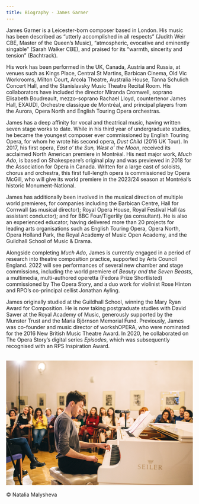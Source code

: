 ```yaml
---
title: Biography - James Garner
---
```


James Garner is a Leicester-born composer based in London. His music has been described as “utterly accomplished in all respects” (Judith Weir CBE, Master of the Queen’s Music), “atmospheric, evocative and eminently singable” (Sarah Walker CBE), and praised for its “warmth, sincerity and tension” (Bachtrack).

His work has been performed in the UK, Canada, Austria and Russia, at venues such as Kings Place, Central St Martins, Barbican Cinema, Old Vic Workrooms, Milton Court, Arcola Theatre, Australia House, Tanna Schulich Concert Hall, and the Stanislavsky Music Theatre Recital Room. His collaborators have included the director Miranda Cromwell, soprano Elisabeth Boudreault, mezzo-soprano Rachael Lloyd, countertenor James Hall, EXAUDI, Orchestre classique de Montréal, and principal players from the Aurora, Opera North and English Touring Opera orchestras.

James has a deep affinity for vocal and theatrical music, having written seven stage works to date. While in his third year of undergraduate studies, he became the youngest composer ever commissioned by English Touring Opera, for whom he wrote his second opera, _Dust Child_ (2016 UK Tour). In 2017, his first opera, _East o’ the Sun, West o’ the Moon_, received its acclaimed North American premiere in Montréal. His next major work, _Much Ado_, is based on Shakespeare’s original play and was previewed in 2018 for the Association for Opera in Canada. Written for a large cast of soloists, chorus and orchestra, this first full-length opera is commissioned by Opera McGill, who will give its world premiere in the 2023/24 season at Montréal’s historic Monument-National.

James has additionally been involved in the musical direction of multiple world premieres, for companies including the Barbican Centre, Hall for Cornwall (as musical director); Royal Opera House, Royal Festival Hall (as assistant conductor); and for BBC Four/Tigerlily (as consultant). He is also an experienced educator, having delivered more than 20 projects for leading arts organisations such as English Touring Opera, Opera North, Opera Holland Park, the Royal Academy of Music Open Academy, and the Guildhall School of Music & Drama.

Alongside completing _Much Ado_, James is currently engaged in a period of research into theatre composition practice, supported by Arts Council England. 2022 will see performances of several new chamber and stage commissions, including the world premiere of _Beauty and the Seven Beasts_, a multimedia, multi-authored operetta (Fedora Prize Shortlisted) commissioned by The Opera Story, and a duo work for violinist Rose Hinton and RPO’s co-principal cellist Jonathan Ayling.

James originally studied at the Guildhall School, winning the Mary Ryan Award for Composition. He is now taking postgraduate studies with David Sawer at the Royal Academy of Music, generously supported by the Munster Trust and the Maria Björnson Memorial Fund. Previously, James was co-founder and music director of workshOPERA, who were nominated for the 2016 New British Music Theatre Award. In 2020, he collaborated on The Opera Story’s digital series _Episodes_, which was subsequently recognised with an RPS Inspiration Award.\
<br>

![James Garner performing at the piano](/assets/images/biography_photo.png)
<div class="image-footnote">© Natalia Malysheva</div>

